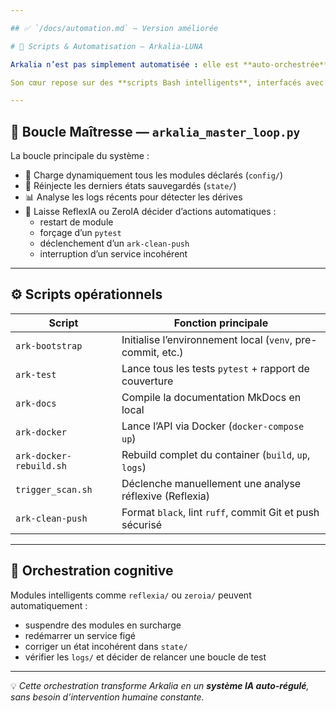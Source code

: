 ```yaml
---

## ✅ `/docs/automation.md` — Version améliorée

# 🤖 Scripts & Automatisation — Arkalia-LUNA

Arkalia n’est pas simplement automatisée : elle est **auto-orchestrée**.

Son cœur repose sur des **scripts Bash intelligents**, interfacés avec les modules IA pour une gestion proactive, auto-corrective et dynamique.

---
```


## 🔄 Boucle Maîtresse — `arkalia_master_loop.py`

La boucle principale du système :

- 🤖 Charge dynamiquement tous les modules déclarés (`config/`)
- 🔄 Réinjecte les derniers états sauvegardés (`state/`)
- 📊 Analyse les logs récents pour détecter les dérives
- 🤖 Laisse ReflexIA ou ZeroIA décider d’actions automatiques :
  - restart de module
  - forçage d’un `pytest`
  - déclenchement d’un `ark-clean-push`
  - interruption d’un service incohérent

---

## ⚙️ Scripts opérationnels

| Script                   | Fonction principale                                               |
|--------------------------|-------------------------------------------------------------------|
| `ark-bootstrap`          | Initialise l’environnement local (`venv`, pre-commit, etc.)       |
| `ark-test`               | Lance tous les tests `pytest` + rapport de couverture             |
| `ark-docs`               | Compile la documentation MkDocs en local                          |
| `ark-docker`             | Lance l’API via Docker (`docker-compose up`)                      |
| `ark-docker-rebuild.sh`  | Rebuild complet du container (`build`, `up`, `logs`)              |
| `trigger_scan.sh`        | Déclenche manuellement une analyse réflexive (Reflexia)           |
| `ark-clean-push`         | Format `black`, lint `ruff`, commit Git et push sécurisé          |

---

## 🤖 Orchestration cognitive

Modules intelligents comme `reflexia/` ou `zeroia/` peuvent automatiquement :

- suspendre des modules en surcharge
- redémarrer un service figé
- corriger un état incohérent dans `state/`
- vérifier les `logs/` et décider de relancer une boucle de test

---

💡 *Cette orchestration transforme Arkalia en un **système IA auto-régulé**, sans besoin d’intervention humaine constante.*

